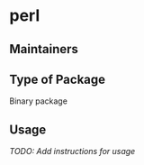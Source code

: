 # perl

## Maintainers

## Type of Package

Binary package

## Usage

*TODO: Add instructions for usage*
